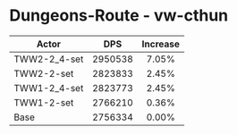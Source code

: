 # Dungeons-Route - vw-cthun
| Actor | DPS | Increase |
|---|:---:|:---:|
|TWW2-2_4-set|2950538|7.05%|
|TWW2-2-set|2823833|2.45%|
|TWW1-2_4-set|2823773|2.45%|
|TWW1-2-set|2766210|0.36%|
|Base|2756334|0.00%|
